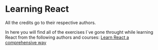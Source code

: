 # Learning React
All the credits go to their respective authors.

In here you will find all of the exercises I´ve gone throught while learning React from the following authors and courses:
[Learn React a comprehensive way](https://scrimba.com/unRDV3cD)
